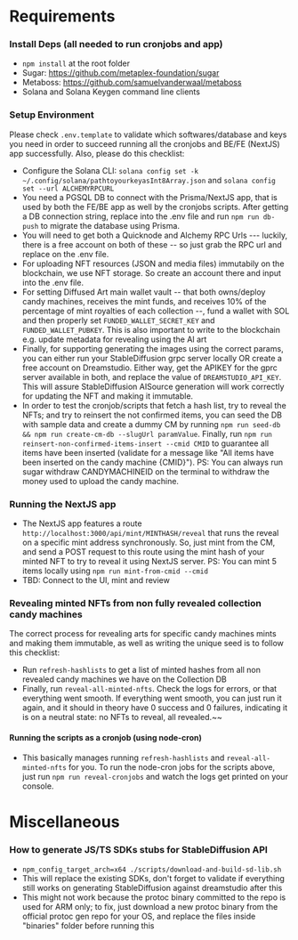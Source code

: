 # Requirements


### Install Deps (all needed to run cronjobs and app)

- `npm install` at the root folder
- Sugar: https://github.com/metaplex-foundation/sugar
- Metaboss: https://github.com/samuelvanderwaal/metaboss
- Solana and Solana Keygen command line clients

### Setup Environment

Please check `.env.template` to validate which softwares/database and keys you need in order to succeed running all the cronjobs and BE/FE (NextJS) app successfully.
Also, please do this checklist:

- Configure the Solana CLI: `solana config set -k ~/.config/solana/pathtoyourkeyasInt8Array.json` and `solana config set --url ALCHEMYRPCURL`
- You need a PGSQL DB to connect with the Prisma/NextJS app, that is used by both the FE/BE app as well by the cronjobs scripts. After getting a DB connection string, replace into the .env file and run `npm run db-push` to migrate the database using Prisma.
- You will need to get both a Quicknode and Alchemy RPC Urls --- luckily, there is a free account on both of these -- so just grab the RPC url and replace on the .env file.
- For uploading NFT resources (JSON and media files) immutabily on the blockchain, we use NFT storage. So create an account there and input into the .env file.
- For setting Diffused Art main wallet vault -- that both owns/deploy candy machines, receives the mint funds, and receives 10% of the percentage of mint royalties of each collection --, fund a wallet with SOL and then properly set `FUNDED_WALLET_SECRET_KEY` and `FUNDED_WALLET_PUBKEY`. This is also important to write to the blockchain e.g. update metadata for revealing using the AI art
- Finally, for supporting generating the images using the correct params, you can either run your StableDiffusion grpc server locally OR create a free account on Dreamstudio. Either way, get the APIKEY for the gprc server available in both, and replace the value of `DREAMSTUDIO_API_KEY`. This will assure StableDiffusion AISource generation will work correctly for updating the NFT and making it immutable.
- In order to test the cronjob/scripts that fetch a hash list, try to reveal the NFTs; and try to reinsert the not confirmed items, you can seed the DB with sample data and create a dummy CM by running `npm run seed-db && npm run create-cm-db --slugUrl paramValue`. Finally, run `npm run reinsert-non-confirmed-items-insert --cmid CMID` to guarantee all items have been inserted (validate for a message like "All items have been inserted on the candy machine {CMID}"). PS: You can always run sugar withdraw CANDYMACHINEID on the terminal to withdraw the money used to upload the candy machine.

### Running the NextJS app
- The NextJS app features a route `http://localhost:3000/api/mint/MINTHASH/reveal` that runs the reveal on a specific mint address synchronously. So, just mint from the CM, and send a POST request to this route using the mint hash of your minted NFT to try to reveal it using NextJS server. PS: You can mint 5 items locally using `npm run mint-from-cmid --cmid`
- TBD: Connect to the UI, mint and review


### Revealing minted NFTs from non fully revealed collection candy machines
The correct process for revealing arts for specific candy machines mints and making them immutable, as well as writing the unique seed is to follow this checklist:
- Run `refresh-hashlists` to get a list of minted hashes from all non revealed candy machines we have on the Collection DB
- Finally, run `reveal-all-minted-nfts`. Check the logs for errors, or that everything went smooth. If everything went smooth, you can just run it again, and it should in theory have 0 success and 0 failures, indicating it is on a neutral state: no NFTs to reveal, all revealed.~~

#### Running the scripts as a cronjob (using node-cron)
- This basically manages running `refresh-hashlists` and `reveal-all-minted-nfts` for you. To run the node-cron jobs for the scripts above, just run `npm run reveal-cronjobs` and watch the logs get printed on your console.


# Miscellaneous
### How to generate JS/TS SDKs stubs for StableDiffusion API

- `npm_config_target_arch=x64 ./scripts/download-and-build-sd-lib.sh`
- This will replace the existing SDKs, don't forget to validate if everything still works on generating StableDiffusion against dreamstudio after this
- This might not work because the protoc binary committed to the repo is used for ARM only; to fix, just download a new protoc binary from the official protoc gen repo for your OS, and replace the files inside "binaries" folder before running this
